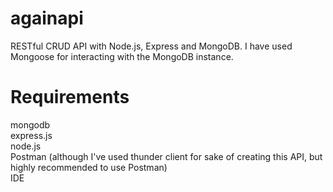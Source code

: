 # againapi

 RESTful CRUD API with Node.js, Express and MongoDB. I have used Mongoose for interacting with the MongoDB instance. 

# Requirements

mongodb <br>
express.js <br>
node.js <br>
Postman (although I've used thunder client for sake of creating this API, but highly recommended to use Postman) <br>
IDE <br>
